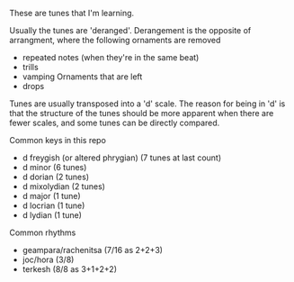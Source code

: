 These are tunes that I'm learning.

Usually the tunes are 'deranged'.
Derangement is the opposite of arrangment, where the following ornaments are removed
 - repeated notes (when they're in the same beat)
 - trills
 - vamping
Ornaments that are left
 - drops

Tunes are usually transposed into a 'd' scale.
The reason for being in 'd' is that the structure of the tunes should be more apparent when there are fewer scales, and some tunes can be directly compared.

Common keys in this repo
 - d freygish (or altered phrygian) (7 tunes at last count)
 - d minor (6 tunes)
 - d dorian (2 tunes)
 - d mixolydian (2 tunes)
 - d major (1 tune)
 - d locrian (1 tune)
 - d lydian (1 tune)

Common rhythms
 - geampara/rachenitsa (7/16 as 2+2+3)
 - joc/hora (3/8)
 - terkesh (8/8 as 3+1+2+2)
